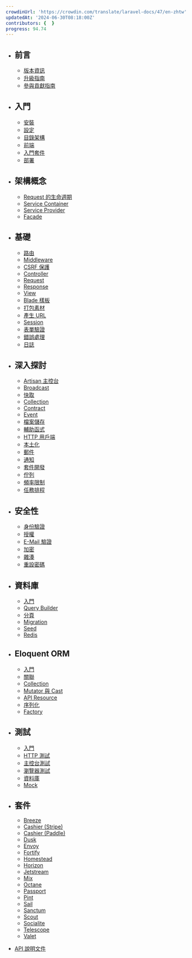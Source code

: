 ```yaml
---
crowdinUrl: 'https://crowdin.com/translate/laravel-docs/47/en-zhtw'
updatedAt: '2024-06-30T08:18:00Z'
contributors: {  }
progress: 94.74
---
```


- ## ​前言
  
  - [版本資訊](/docs/{{version}}/releases)
  - [升級指南](/docs/{{version}}/upgrade)
  - [參與貢獻指南](/docs/{{version}}/contributions)
  
- ## 入門
  
  - [安裝](/docs/{{version}}/installation)
  - [設定](/docs/{{version}}/configuration)
  - [目錄架構](/docs/{{version}}/structure)
  - [前端](/docs/{{version}}/frontend)
  - [入門套件](/docs/{{version}}/starter-kits)
  - [部署](/docs/{{version}}/deployment)
  
- ## 架構概念
  
  - [Request 的生命週期](/docs/{{version}}/lifecycle)
  - [Service Container](/docs/{{version}}/container)
  - [Service Provider](/docs/{{version}}/providers)
  - [Facade](/docs/{{version}}/facades)
  
- ## 基礎
  
  - [路由](/docs/{{version}}/routing)
  - [Middleware](/docs/{{version}}/middleware)
  - [CSRF 保護](/docs/{{version}}/csrf)
  - [Controller](/docs/{{version}}/controllers)
  - [Request](/docs/{{version}}/requests)
  - [Response](/docs/{{version}}/responses)
  - [View](/docs/{{version}}/views)
  - [Blade 樣板](/docs/{{version}}/blade)
  - [打包素材](/docs/{{version}}/vite)
  - [產生 URL](/docs/{{version}}/urls)
  - [Session](/docs/{{version}}/session)
  - [表單驗證](/docs/{{version}}/validation)
  - [錯誤處理](/docs/{{version}}/errors)
  - [日誌](/docs/{{version}}/logging)
  
- ## 深入探討
  
  - [Artisan 主控台](/docs/{{version}}/artisan)
  - [Broadcast](/docs/{{version}}/broadcasting)
  - [快取](/docs/{{version}}/cache)
  - [Collection](/docs/{{version}}/collections)
  - [Contract](/docs/{{version}}/contracts)
  - [Event](/docs/{{version}}/events)
  - [檔案儲存](/docs/{{version}}/filesystem)
  - [輔助函式](/docs/{{version}}/helpers)
  - [HTTP 用戶端](/docs/{{version}}/http-client)
  - [本土化](/docs/{{version}}/localization)
  - [郵件](/docs/{{version}}/mail)
  - [通知](/docs/{{version}}/notifications)
  - [套件開發](/docs/{{version}}/packages)
  - [佇列](/docs/{{version}}/queues)
  - [頻率限制](/docs/{{version}}/rate-limiting)
  - [任務排程](/docs/{{version}}/scheduling)
  
- ## 安全性
  
  - [身份驗證](/docs/{{version}}/authentication)
  - [授權](/docs/{{version}}/authorization)
  - [E-Mail 驗證](/docs/{{version}}/verification)
  - [加密](/docs/{{version}}/encryption)
  - [雜湊](/docs/{{version}}/hashing)
  - [重設密碼](/docs/{{version}}/passwords)
  
- ## 資料庫
  
  - [入門](/docs/{{version}}/database)
  - [Query Builder](/docs/{{version}}/queries)
  - [分頁](/docs/{{version}}/pagination)
  - [Migration](/docs/{{version}}/migrations)
  - [Seed](/docs/{{version}}/seeding)
  - [Redis](/docs/{{version}}/redis)
  
- ## Eloquent ORM
  
  - [入門](/docs/{{version}}/eloquent)
  - [關聯](/docs/{{version}}/eloquent-relationships)
  - [Collection](/docs/{{version}}/eloquent-collections)
  - [Mutator 與 Cast](/docs/{{version}}/eloquent-mutators)
  - [API Resource](/docs/{{version}}/eloquent-resources)
  - [序列化](/docs/{{version}}/eloquent-serialization)
  - [Factory](/docs/{{version}}/eloquent-factories)
  
- ## 測試
  
  - [入門](/docs/{{version}}/testing)
  - [HTTP 測試](/docs/{{version}}/http-tests)
  - [主控台測試](/docs/{{version}}/console-tests)
  - [瀏覽器測試](/docs/{{version}}/dusk)
  - [資料庫](/docs/{{version}}/database-testing)
  - [Mock](/docs/{{version}}/mocking)
  
- ## 套件
  
  - [Breeze](/docs/{{version}}/starter-kits#laravel-breeze)
  - [Cashier (Stripe)](/docs/{{version}}/billing)
  - [Cashier (Paddle)](/docs/{{version}}/cashier-paddle)
  - [Dusk](/docs/{{version}}/dusk)
  - [Envoy](/docs/{{version}}/envoy)
  - [Fortify](/docs/{{version}}/fortify)
  - [Homestead](/docs/{{version}}/homestead)
  - [Horizon](/docs/{{version}}/horizon)
  - [Jetstream](https://jetstream.laravel.com)
  - [Mix](/docs/{{version}}/mix)
  - [Octane](/docs/{{version}}/octane)
  - [Passport](/docs/{{version}}/passport)
  - [Pint](/docs/{{version}}/pint)
  - [Sail](/docs/{{version}}/sail)
  - [Sanctum](/docs/{{version}}/sanctum)
  - [Scout](/docs/{{version}}/scout)
  - [Socialite](/docs/{{version}}/socialite)
  - [Telescope](/docs/{{version}}/telescope)
  - [Valet](/docs/{{version}}/valet)
  
- [API 說明文件](/api/9.x)
